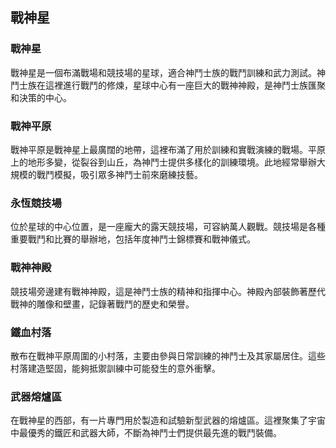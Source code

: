 ## 戰神星
### 戰神星
戰神星是一個布滿戰場和競技場的星球，適合神鬥士族的戰鬥訓練和武力測試。神鬥士族在這裡進行戰鬥的修煉，星球中心有一座巨大的戰神神殿，是神鬥士族匯聚和決策的中心。

### 戰神平原
戰神平原是戰神星上最廣闊的地帶，這裡布滿了用於訓練和實戰演練的戰場。平原上的地形多變，從裂谷到山丘，為神鬥士提供多樣化的訓練環境。此地經常舉辦大規模的戰鬥模擬，吸引眾多神鬥士前來磨練技藝。

### 永恆競技場
位於星球的中心位置，是一座龐大的露天競技場，可容納萬人觀戰。競技場是各種重要戰鬥和比賽的舉辦地，包括年度神鬥士錦標賽和戰神儀式。

### 戰神神殿
競技場旁邊建有戰神神殿，這是神鬥士族的精神和指揮中心。神殿內部裝飾著歷代戰神的雕像和壁畫，記錄著戰鬥的歷史和榮譽。

### 鐵血村落
散布在戰神平原周圍的小村落，主要由參與日常訓練的神鬥士及其家屬居住。這些村落建造堅固，能夠抵禦訓練中可能發生的意外衝擊。

### 武器熔爐區
在戰神星的西部，有一片專門用於製造和試驗新型武器的熔爐區。這裡聚集了宇宙中最優秀的鐵匠和武器大師，不斷為神鬥士們提供最先進的戰鬥裝備。
